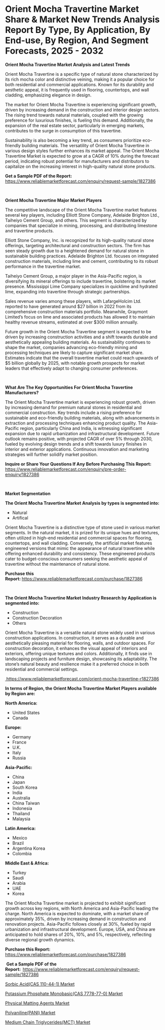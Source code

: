<p><h1>Orient Mocha Travertine Market Share & Market New Trends Analysis Report By Type, By Application, By End-use, By Region, And Segment Forecasts, 2025 - 2032</h1></p><p><strong>Orient Mocha Travertine Market Analysis and Latest Trends</strong></p>
<p><p>Orient Mocha Travertine is a specific type of natural stone characterized by its rich mocha color and distinctive veining, making it a popular choice for both residential and commercial applications. Known for its durability and aesthetic appeal, it is frequently used in flooring, countertops, and wall cladding, emphasizing elegance in design.</p><p>The market for Orient Mocha Travertine is experiencing significant growth, driven by increasing demand in the construction and interior design sectors. The rising trend towards natural materials, coupled with the growing preference for luxurious finishes, is fueling this demand. Additionally, the expansion of the real estate sector, particularly in emerging markets, contributes to the surge in consumption of this travertine.</p><p>Sustainability is also becoming a key trend, as consumers prioritize eco-friendly building materials. The versatility of Orient Mocha Travertine in various design styles further enhances its market appeal. The Orient Mocha Travertine Market is expected to grow at a CAGR of 10% during the forecast period, indicating robust potential for manufacturers and distributors to capitalize on the increasing interest in high-quality natural stone products.</p></p>
<p><strong>Get a Sample PDF of the Report:&nbsp;</strong> <a href="https://www.reliablemarketforecast.com/enquiry/request-sample/1827386?utm_campaign=1110&utm_medium=2&utm_source=Github&utm_content=ia&utm_term=03042025&utm_id=orient-mocha-travertine">https://www.reliablemarketforecast.com/enquiry/request-sample/1827386</a></p>
<p>&nbsp;</p>
<p><strong>Orient Mocha Travertine Major Market Players</strong></p>
<p><p>The competitive landscape of the Orient Mocha Travertine market features several key players, including Elliott Stone Company, Adelaide Brighton Ltd., Taiheiyo Cement Group, and others. This segment is characterized by companies that specialize in mining, processing, and distributing limestone and travertine products.</p><p>Elliott Stone Company, Inc. is recognized for its high-quality natural stone offerings, targeting architectural and construction sectors. The firm has seen steady growth due to a heightened demand for natural stone in sustainable building practices. Adelaide Brighton Ltd. focuses on integrated construction materials, including lime and cement, contributing to its robust performance in the travertine market.</p><p>Taiheiyo Cement Group, a major player in the Asia-Pacific region, is diversifying its mineral offerings to include travertine, bolstering its market presence. Mississippi Lime Company specializes in quicklime and hydrated lime, expanding into travertine through strategic partnerships.</p><p>Sales revenue varies among these players, with LafargeHolcim Ltd. reported to have generated around $27 billion in 2022 from its comprehensive construction materials portfolio. Meanwhile, Graymont Limited’s focus on lime and associated products has allowed it to maintain healthy revenue streams, estimated at over $300 million annually.</p><p>Future growth in the Orient Mocha Travertine segment is expected to be driven by increasing construction activities and a shift towards durable and aesthetically appealing building materials. As sustainability continues to shape the market, companies advancing eco-friendly mining and processing techniques are likely to capture significant market share. Estimates indicate that the overall travertine market could reach upwards of $5 billion globally by 2025, with notable growth prospects for market leaders that effectively adapt to changing consumer preferences.</p></p>
<p>&nbsp;</p>
<p><strong>What Are The Key Opportunities For Orient Mocha Travertine Manufacturers?</strong></p>
<p><p>The Orient Mocha Travertine market is experiencing robust growth, driven by increasing demand for premium natural stones in residential and commercial construction. Key trends include a rising preference for sustainable and eco-friendly building materials, along with advancements in extraction and processing techniques enhancing product quality. The Asia-Pacific region, particularly China and India, is witnessing significant expansion due to rapid urbanization and infrastructural development. Future outlook remains positive, with projected CAGR of over 5% through 2030, fueled by evolving design trends and a shift towards luxury finishes in interior and exterior applications. Continuous innovation and marketing strategies will further solidify market position.</p></p>
<p><strong>Inquire or Share Your Questions If Any Before Purchasing This Report:</strong> <a href="https://www.reliablemarketforecast.com/enquiry/pre-order-enquiry/1827386?utm_campaign=1110&utm_medium=2&utm_source=Github&utm_content=ia&utm_term=03042025&utm_id=orient-mocha-travertine">https://www.reliablemarketforecast.com/enquiry/pre-order-enquiry/1827386</a></p>
<p>&nbsp;</p>
<p><strong>Market Segmentation</strong></p>
<p><strong>The Orient Mocha Travertine Market Analysis by types is segmented into:</strong></p>
<p><ul><li>Natural</li><li>Artifical</li></ul></p>
<p><p>Orient Mocha Travertine is a distinctive type of stone used in various market segments. In the natural market, it is prized for its unique hues and textures, often utilized in high-end residential and commercial spaces for flooring, countertops, and wall cladding. Conversely, the artificial market features engineered versions that mimic the appearance of natural travertine while offering enhanced durability and consistency. These engineered products cater to budget-conscious consumers seeking the aesthetic appeal of travertine without the maintenance of natural stone.</p></p>
<p><strong>Purchase this Report:&nbsp;</strong><a href="https://www.reliablemarketforecast.com/purchase/1827386?utm_campaign=1110&utm_medium=2&utm_source=Github&utm_content=ia&utm_term=03042025&utm_id=orient-mocha-travertine">https://www.reliablemarketforecast.com/purchase/1827386</a></p>
<p>&nbsp;</p>
<p><strong>The Orient Mocha Travertine Market Industry Research by Application is segmented into:</strong></p>
<p><ul><li>Construction</li><li>Construction Decoration</li><li>Others</li></ul></p>
<p><p>Orient Mocha Travertine is a versatile natural stone widely used in various construction applications. In construction, it serves as a durable and aesthetically pleasing material for flooring, walls, and outdoor spaces. For construction decoration, it enhances the visual appeal of interiors and exteriors, offering unique textures and colors. Additionally, it finds use in landscaping projects and furniture design, showcasing its adaptability. The stone’s natural beauty and resilience make it a preferred choice in both residential and commercial settings.</p></p>
<p><a href="https://www.reliablemarketforecast.com/orient-mocha-travertine-r1827386?utm_campaign=1110&utm_medium=2&utm_source=Github&utm_content=ia&utm_term=03042025&utm_id=orient-mocha-travertine">&nbsp;https://www.reliablemarketforecast.com/orient-mocha-travertine-r1827386</a></p>
<p><strong>In terms of Region, the Orient Mocha Travertine Market Players available by Region are:</strong></p>
<p>
    <p> <strong> North America: </strong>
        <ul>
            <li>United States</li>
            <li>Canada</li>
        </ul>
        </p> 
    <p> <strong> Europe: </strong>
        <ul>
            <li>Germany</li>
            <li>France</li>
            <li>U.K.</li>
            <li>Italy</li>
            <li>Russia</li>
        </ul>
        </p> 
    <p> <strong> Asia-Pacific: </strong>
        <ul>
            <li>China</li>
            <li>Japan</li>
            <li>South Korea</li>
            <li>India</li>
            <li>Australia</li>
            <li>China Taiwan</li>
            <li>Indonesia</li>
            <li>Thailand</li>
            <li>Malaysia</li>
        </ul>
        </p> 
    <p> <strong> Latin America: </strong>
        <ul>
            <li>Mexico</li>
            <li>Brazil</li>
            <li>Argentina Korea</li>
            <li>Colombia</li>
        </ul>
        </p> 
    <p> <strong> Middle East & Africa: </strong>
        <ul>
            <li>Turkey</li>
            <li>Saudi</li>
            <li>Arabia</li>
            <li>UAE</li>
            <li>Korea</li>
        </ul>
    </p>
    </p>
<p><p>The Orient Mocha Travertine market is projected to exhibit significant growth across key regions, with North America and Asia-Pacific leading the charge. North America is expected to dominate, with a market share of approximately 35%, driven by increasing demand in construction and renovation projects. Asia-Pacific follows closely at 30%, fueled by rapid urbanization and infrastructural development. Europe, USA, and China are anticipated to hold shares of 20%, 10%, and 5%, respectively, reflecting diverse regional growth dynamics.</p></p>
<p><strong>Purchase this Report: </strong><a href="https://www.reliablemarketforecast.com/purchase/1827386?utm_campaign=1110&utm_medium=2&utm_source=Github&utm_content=ia&utm_term=03042025&utm_id=orient-mocha-travertine">https://www.reliablemarketforecast.com/purchase/1827386</a></p>
<p>&nbsp;<strong>Get a Sample PDF of the Report:&nbsp;&nbsp;</strong><a href="https://www.reliablemarketforecast.com/enquiry/request-sample/1827386?utm_campaign=1110&utm_medium=2&utm_source=Github&utm_content=ia&utm_term=03042025&utm_id=orient-mocha-travertine">https://www.reliablemarketforecast.com/enquiry/request-sample/1827386</a></p>
<p><strong></strong></p>
<p><p><a href="https://github.com/kelttnandan9/Market-Research-Report-List-1/blob/main/sorbic-acidcas-110-44-1-market.md?utm_campaign=1110&utm_medium=2&utm_source=Github&utm_content=ia&utm_term=03042025&utm_id=orient-mocha-travertine">Sorbic Acid(CAS 110-44-1) Market</a></p><p><a href="https://github.com/borsiflorsfa/Market-Research-Report-List-1/blob/main/potassium-phosphate-monobasiccas-7778-77-0-market.md?utm_campaign=1110&utm_medium=2&utm_source=Github&utm_content=ia&utm_term=03042025&utm_id=orient-mocha-travertine">Potassium Phosphate Monobasic(CAS 7778-77-0) Market</a></p><p><a href="https://github.com/romeoacuffap/Market-Research-Report-List-1/blob/main/physical-matting-agents-market.md?utm_campaign=1110&utm_medium=2&utm_source=Github&utm_content=ia&utm_term=03042025&utm_id=orient-mocha-travertine">Physical Matting Agents Market</a></p><p><a href="https://github.com/goreabeeran/Market-Research-Report-List-1/blob/main/polyanilinepani-market.md?utm_campaign=1110&utm_medium=2&utm_source=Github&utm_content=ia&utm_term=03042025&utm_id=orient-mocha-travertine">Polyaniline(PANI) Market</a></p><p><a href="https://github.com/prumrupear/Market-Research-Report-List-1/blob/main/medium-chain-triglyceridesmct-market.md?utm_campaign=1110&utm_medium=2&utm_source=Github&utm_content=ia&utm_term=03042025&utm_id=orient-mocha-travertine">Medium Chain Triglycerides(MCT) Market</a></p></p>